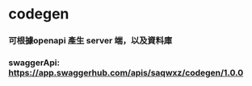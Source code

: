 # codegen

### 可根據openapi 產生 server 端，以及資料庫
### swaggerApi: https://app.swaggerhub.com/apis/saqwxz/codegen/1.0.0